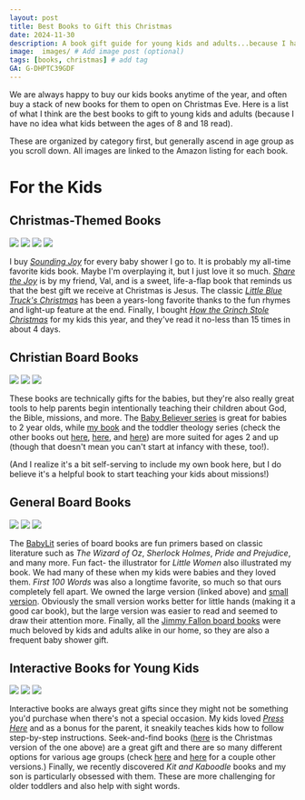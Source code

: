 ```yaml
---
layout: post
title: Best Books to Gift this Christmas
date: 2024-11-30
description: A book gift guide for young kids and adults...because I have no idea what older kids and teenagers read.  # Add post description (optional)
image:  images/ # Add image post (optional)
tags: [books, christmas] # add tag
GA: G-DHPTC39GDF
---
```

We are always happy to buy our kids books anytime of the year, and often buy a stack of new books for them to open on Christmas Eve. Here is a list of what I think are the best books to gift to young kids and adults (because I have no idea what kids between the ages of 8 and 18 read). 

These are organized by category first, but generally ascend in age group as you scroll down. All images are linked to the Amazon listing for each book.

# For the Kids
## Christmas-Themed Books

<div class="gallery-box">
  <div class="gallery">
    <a href="https://amzn.to/3CTEDwp" target="blank"><img src="/images/soundingjoy.jpg"></a>
    <a href="https://amzn.to/3ZegyrS" target="blank"><img src="/images/sharethejoy.jpg"></a>
    <a href="https://amzn.to/3VfEaLm" target="blank"><img src="/images/lbtchristmas.jpg"></a>
    <a href="https://amzn.to/3B7ZQlP" target="blank"><img src="/images/grinch.jpg"></a>
  </div>
</div>

I buy [*Sounding Joy*](https://amzn.to/3CTEDwp) for every baby shower I go to. It is probably my all-time favorite kids book. Maybe I'm overplaying it, but I just love it so much. [*Share the Joy*](https://amzn.to/3ZegyrS) is by my friend, Val, and is a sweet, life-a-flap book that reminds us that the best gift we receive at Christmas is Jesus. The classic [*Little Blue Truck's Christmas*](https://amzn.to/3VfEaLm) has been a years-long favorite thanks to the fun rhymes and light-up feature at the end. Finally, I bought [*How the Grinch Stole Christmas*](https://amzn.to/3B7ZQlP) for my kids this year, and they've read it no-less than 15 times in about 4 days.

## Christian Board Books

<div class="gallery-box">
  <div class="gallery">
    <a href="https://amzn.to/4gdoW1E" target="blank"><img src="/images/psalms.jpg"></a>
    <a href="https://amzn.to/3ZIyw7n" target="blank"><img src="/images/GTE_6.jpg"></a>
    <a href="https://amzn.to/49yoIQF" target="blank"><img src="/images/toddlertheology1.jpg"></a>
  </div>
</div>

These books are technically gifts for the babies, but they're also really great tools to help parents begin intentionally teaching their children about God, the Bible, missions, and more. The [Baby Believer series](https://amzn.to/4fTqbmT) is great for babies to 2 year olds, while [my book](https://amzn.to/3ZIyw7n) and the toddler theology series (check the other books out [here](https://amzn.to/4ieKZ9M), [here](https://amzn.to/3VjwHL8), and [here](https://amzn.to/3ZegbgY)) are more suited for ages 2 and up (though that doesn't mean you can't start at infancy with these, too!).

(And I realize it's a bit self-serving to include my own book here, but I do believe it's a helpful book to start teaching your kids about missions!)

## General Board Books

<div class="gallery-box">
  <div class="gallery">
    <a href="https://amzn.to/49kFDpK" target="blank"><img src="/images/littlewomen2.jpg"></a>
    <a href="https://amzn.to/418bGXM" target="blank"><img src="/images/firstwords.jpg"></a>
    <a href="https://amzn.to/3Oy6apZ" target="blank"><img src="/images/dada.jpg"></a>
  </div>
</div>

The [BabyLit](https://amzn.to/4iiqSri) series of board books are fun primers based on classic literature such as *The Wizard of Oz*, *Sherlock Holmes*, *Pride and Prejudice*, and many more. Fun fact- the illustrator for *Little Women* also illustrated my book. We had many of these when my kids were babies and they loved them. *First 100 Words* was also a longtime favorite, so much so that ours completely fell apart. We owned the large version (linked above) and [small version](https://amzn.to/4eW11m3). Obviously the small version works better for little hands (making it a good car book), but the large version was easier to read and seemed to draw their attention more. Finally, all the [Jimmy Fallon board books](https://amzn.to/41dvmtm) were much beloved by kids and adults alike in our home, so they are also a frequent baby shower gift. 

## Interactive Books for Young Kids
<div class="gallery-box">
  <div class="gallery">
    <a href="https://amzn.to/3AZifBo" target="blank"><img src="/images/presshere.jpg"></a>
    <a href="https://amzn.to/4gejY4z" target="blank"><img src="/images/seekandfind.jpg"></a>
    <a href="https://amzn.to/3Oy6apZ" target="blank"><img src="/images/dada.jpg"></a>
  </div>
</div>

Interactive books are always great gifts since they might not be something you'd purchase when there's not a special occasion. My kids loved [*Press Here*](https://amzn.to/3AZifBo) and as a bonus for the parent, it sneakily teaches kids how to follow step-by-step instructions. Seek-and-find books ([here](https://amzn.to/49kKHdK) is the Christmas version of the one above) are a great gift and there are so many different options for various age groups (check [here](https://amzn.to/3ZxRspb) and [here](https://amzn.to/3Oy8Tj0) for a couple other versions.) Finally, we recently discovered *Kit and Kaboodle* books and my son is particularly obsessed with them. These are more challenging for older toddlers and also help with sight words.